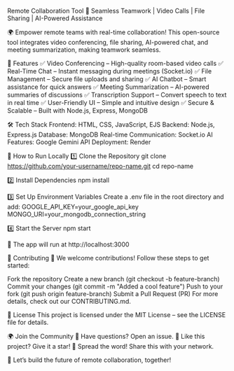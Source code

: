 Remote Collaboration Tool 🚀
Seamless Teamwork | Video Calls | File Sharing | AI-Powered Assistance



🌍 Empower remote teams with real-time collaboration! This open-source tool integrates video conferencing, file sharing, AI-powered chat, and meeting summarization, making teamwork seamless.

🌟 Features
✅ Video Conferencing – High-quality room-based video calls
✅ Real-Time Chat – Instant messaging during meetings (Socket.io)
✅ File Management – Secure file uploads and sharing
✅ AI Chatbot – Smart assistance for quick answers
✅ Meeting Summarization – AI-powered summaries of discussions
✅ Transcription Support – Convert speech to text in real time
✅ User-Friendly UI – Simple and intuitive design
✅ Secure & Scalable – Built with Node.js, Express, MongoDB


🛠 Tech Stack
Frontend: HTML, CSS, JavaScript, EJS
Backend: Node.js, Express.js
Database: MongoDB
Real-time Communication: Socket.io
AI Features: Google Gemini API
Deployment: Render

🎯 How to Run Locally
1️⃣ Clone the Repository
git clone https://github.com/your-username/repo-name.git
cd repo-name

2️⃣ Install Dependencies
npm install

3️⃣ Set Up Environment Variables
Create a .env file in the root directory and add:
GOOGLE_API_KEY=your_google_api_key
MONGO_URI=your_mongodb_connection_string

4️⃣ Start the Server
npm start

🔹 The app will run at http://localhost:3000

🤝 Contributing
🎉 We welcome contributions! Follow these steps to get started:

Fork the repository
Create a new branch (git checkout -b feature-branch)
Commit your changes (git commit -m "Added a cool feature")
Push to your fork (git push origin feature-branch)
Submit a Pull Request (PR)
For more details, check out our CONTRIBUTING.md.

📜 License
This project is licensed under the MIT License – see the LICENSE file for details.

🌍 Join the Community
💬 Have questions? Open an issue.
🌟 Like this project? Give it a star!
📢 Spread the word! Share this with your network.

🚀 Let’s build the future of remote collaboration, together!

